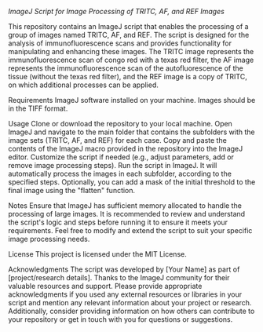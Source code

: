 *ImageJ Script for Image Processing of TRITC, AF, and REF Images*

This repository contains an ImageJ script that enables the processing of a group of images named TRITC, AF, and REF. The script is designed for the analysis of immunofluorescence scans and provides functionality for manipulating and enhancing these images. The TRITC image represents the immunofluorescence scan of congo red with a texas red filter, the AF image represents the immunofluorescence scan of the autofluorescence of the tissue (without the texas red filter), and the REF image is a copy of TRITC, on which additional processes can be applied.

Requirements
ImageJ software installed on your machine.
Images should be in the TIFF format.

Usage
Clone or download the repository to your local machine.
Open ImageJ and navigate to the main folder that contains the subfolders with the image sets (TRITC, AF, and REF) for each case.
Copy and paste the contents of the ImageJ macro provided in the repository into the ImageJ editor.
Customize the script if needed (e.g., adjust parameters, add or remove image processing steps).
Run the script in ImageJ. It will automatically process the images in each subfolder, according to the specified steps.
Optionally, you can add a mask of the initial threshold to the final image using the "flatten" function.

Notes
Ensure that ImageJ has sufficient memory allocated to handle the processing of large images.
It is recommended to review and understand the script's logic and steps before running it to ensure it meets your requirements.
Feel free to modify and extend the script to suit your specific image processing needs.

License
This project is licensed under the MIT License.

Acknowledgments
The script was developed by [Your Name] as part of [project/research details].
Thanks to the ImageJ community for their valuable resources and support.
Please provide appropriate acknowledgments if you used any external resources or libraries in your script and mention any relevant information about your project or research. Additionally, consider providing information on how others can contribute to your repository or get in touch with you for questions or suggestions.
